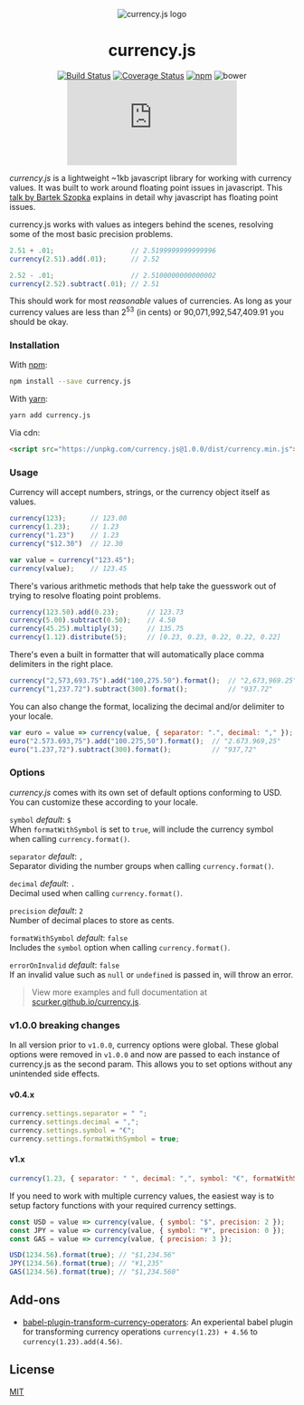 <div align="center" markdown="1">

![currency.js logo](https://user-images.githubusercontent.com/1062039/31397824-9dfa15f0-adac-11e7-9869-fb20746e90c1.png)

# currency.js

[![Build Status](https://travis-ci.org/scurker/currency.js.svg?branch=master)](https://travis-ci.org/scurker/currency.js)
[![Coverage Status](https://coveralls.io/repos/scurker/currency.js/badge.svg?branch=test-coverage&service=github)](https://coveralls.io/github/scurker/currency.js?branch=test-coverage)
[![npm](https://img.shields.io/npm/v/currency.js.svg?style=flat)](https://www.npmjs.com/package/currency.js)
![bower](https://img.shields.io/bower/v/currency.js.svg)
[![gzip size](http://img.badgesize.io/https://unpkg.com/currency.js/dist/currency.min.js?compression=gzip)](https://unpkg.com/currency.js/dist/currency.min.js)

</div>

*currency.js* is a lightweight ~1kb javascript library for working with currency values. It was built to work around floating point issues in javascript. This [talk by Bartek Szopka](http://www.youtube.com/watch?v=MqHDDtVYJRI) explains in detail why javascript has floating point issues.

currency.js works with values as integers behind the scenes, resolving some of the most basic precision problems.

```javascript
2.51 + .01;                   // 2.5199999999999996
currency(2.51).add(.01);      // 2.52

2.52 - .01;                   // 2.5100000000000002
currency(2.52).subtract(.01); // 2.51
```

This should work for most *reasonable* values of currencies. As long as your currency values are less than 2<sup>53</sup> (in cents) or 90,071,992,547,409.91 you should be okay.

### Installation

With [npm](https://www.npmjs.com/):

```sh
npm install --save currency.js
```

With [yarn](https://yarnpkg.com):

```sh
yarn add currency.js
```

Via cdn:

```html
<script src="https://unpkg.com/currency.js@1.0.0/dist/currency.min.js"></script>
```

### Usage

Currency will accept numbers, strings, or the currency object itself as values.

```javascript
currency(123);      // 123.00
currency(1.23);     // 1.23
currency("1.23")    // 1.23
currency("$12.30")  // 12.30

var value = currency("123.45");
currency(value);    // 123.45
```

There's various arithmetic methods that help take the guesswork out of trying to resolve floating point problems.

```javascript
currency(123.50).add(0.23);       // 123.73
currency(5.00).subtract(0.50);    // 4.50
currency(45.25).multiply(3);      // 135.75
currency(1.12).distribute(5);     // [0.23, 0.23, 0.22, 0.22, 0.22]
```

There's even a built in formatter that will automatically place comma delimiters in the right place.

```javascript
currency("2,573,693.75").add("100,275.50").format();  // "2,673,969.25"
currency("1,237.72").subtract(300).format();          // "937.72"
```

You can also change the format, localizing the decimal and/or delimiter to your locale.

```javascript
var euro = value => currency(value, { separator: ".", decimal: "," });
euro("2.573.693,75").add("100.275,50").format();  // "2.673.969,25"
euro("1.237,72").subtract(300).format();          // "937,72"
```

### Options

*currency.js* comes with its own set of default options conforming to USD. You can customize these according to your locale.

`symbol` *default*: `$`<br/>
When `formatWithSymbol` is set to `true`, will include the currency symbol when calling `currency.format()`.

`separator` *default*: `,`<br/>
Separator dividing the number groups when calling `currency.format()`.

`decimal` *default*: `.`<br/>
Decimal used when calling `currency.format()`.

`precision` *default*: `2`<br/>
Number of decimal places to store as cents.

`formatWithSymbol` *default*: `false`<br/>
Includes the `symbol` option when calling `currency.format()`.

`errorOnInvalid` *default*: `false`<br/>
If an invalid value such as `null` or `undefined` is passed in, will throw an error.

> View more examples and full documentation at [scurker.github.io/currency.js](http://scurker.github.io/currency.js).

### v1.0.0 breaking changes

In all version prior to `v1.0.0`, currency options were global. These global options were removed in `v1.0.0` and now are passed to each instance of currency.js as the second param. This allows you to set options without any unintended side effects.

#### v0.4.x

```js
currency.settings.separator = " ";
currency.settings.decimal = ",";
currency.settings.symbol = "€";
currency.settings.formatWithSymbol = true;
```

#### v1.x

```js
currency(1.23, { separator: " ", decimal: ",", symbol: "€", formatWithSymbol: true })
```

If you need to work with multiple currency values, the easiest way is to setup factory functions with your required currency settings.

```js
const USD = value => currency(value, { symbol: "$", precision: 2 });
const JPY = value => currency(value, { symbol: "¥", precision: 0 });
const GAS = value => currency(value, { precision: 3 });

USD(1234.56).format(true); // "$1,234.56"
JPY(1234.56).format(true); // "¥1,235"
GAS(1234.56).format(true); // "$1,234.560"
```

## Add-ons

* [babel-plugin-transform-currency-operators](https://github.com/scurker/babel-plugin-transform-currency-operators): An experiental babel plugin for transforming currency operations `currency(1.23) + 4.56` to `currency(1.23).add(4.56)`.

## License

[MIT](/license)
